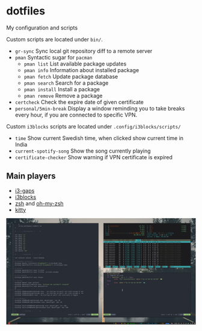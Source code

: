 # dotfiles

My configuration and scripts

Custom scripts are located under `bin/`.

- `gr-sync` Sync local git repository diff to a remote server
- `pman` Syntactic sugar for `pacman`
  - `pman list` List available package updates
  - `pman info` Information about installed package
  - `pman fetch` Update package database
  - `pman search` Search for a package
  - `pman install` Install a package
  - `pman remove` Remove a package
- `certcheck` Check the expire date of given certificate
- `personal/5min-break` Display a window reminding you to take breaks every hour, if you are connected to specific VPN.

Custom `i3blocks` scripts are located under `.config/i3blocks/scripts/`

- `time` Show current Swedish time, when clicked show current time in India
- `current-spotify-song` Show the song currently playing
- `certificate-checker` Show warning if VPN certificate is expired

## Main players

- [i3-gaps](https://github.com/Airblader/i3)
- [i3blocks](https://github.com/vivien/i3blocks)
- [zsh](http://www.zsh.org/) and [oh-my-zsh](https://github.com/ohmyzsh/ohmyzsh)
- [kitty](https://github.com/kovidgoyal/kitty)

![Image of Desktop](i3wm.png)
